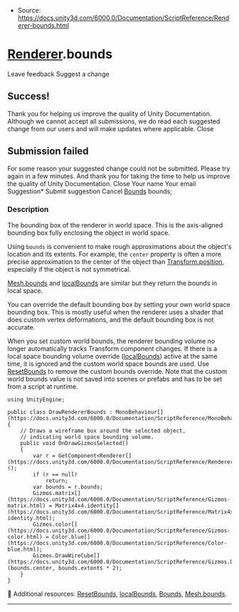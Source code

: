 * Source: https://docs.unity3d.com/6000.0/Documentation/ScriptReference/Renderer-bounds.html

#  [Renderer](https://docs.unity3d.com/6000.0/Documentation/ScriptReference/Renderer.html).bounds
Leave feedback
Suggest a change
## Success!
Thank you for helping us improve the quality of Unity Documentation. Although we cannot accept all submissions, we do read each suggested change from our users and will make updates where applicable.
Close
## Submission failed
For some reason your suggested change could not be submitted. Please <a>try again</a> in a few minutes. And thank you for taking the time to help us improve the quality of Unity Documentation.
Close
Your name Your email Suggestion* Submit suggestion
Cancel
[Bounds](https://docs.unity3d.com/6000.0/Documentation/ScriptReference/Bounds.html) bounds; 
### Description
The bounding box of the renderer in world space.
This is the axis-aligned bounding box fully enclosing the object in world space.  
  
Using `bounds` is convenient to make rough approximations about the object's location and its extents. For example, the `center` property is often a more precise approximation to the center of the object than [Transform.position](https://docs.unity3d.com/6000.0/Documentation/ScriptReference/Transform-position.html), especially if the object is not symmetrical.  
  
[Mesh.bounds](https://docs.unity3d.com/6000.0/Documentation/ScriptReference/Mesh-bounds.html) and [localBounds](https://docs.unity3d.com/6000.0/Documentation/ScriptReference/Renderer-localBounds.html) are similar but they return the bounds in local space.  
  
You can override the default bounding box by setting your own world space bounding box. This is mostly useful when the renderer uses a shader that does custom vertex deformations, and the default bounding box is not accurate.  
  
When you set custom world bounds, the renderer bounding volume no longer automatically tracks Transform component changes. If there is a local space bounding volume override ([localBounds](https://docs.unity3d.com/6000.0/Documentation/ScriptReference/Renderer-localBounds.html)) active at the same time, it is ignored and the custom world space bounds are used. Use [ResetBounds](https://docs.unity3d.com/6000.0/Documentation/ScriptReference/Renderer.ResetBounds.html) to remove the custom bounds override. Note that the custom world bounds value is not saved into scenes or prefabs and has to be set from a script at runtime.
```
using UnityEngine;  
  
public class DrawRendererBounds : MonoBehaviour[](https://docs.unity3d.com/6000.0/Documentation/ScriptReference/MonoBehaviour.html)
{
    // Draws a wireframe box around the selected object,
    // indicating world space bounding volume.
    public void OnDrawGizmosSelected()
    {
        var r = GetComponent<Renderer[](https://docs.unity3d.com/6000.0/Documentation/ScriptReference/Renderer.html)>();
        if (r == null)
            return;
        var bounds = r.bounds;
        Gizmos.matrix[](https://docs.unity3d.com/6000.0/Documentation/ScriptReference/Gizmos-matrix.html) = Matrix4x4.identity[](https://docs.unity3d.com/6000.0/Documentation/ScriptReference/Matrix4x4-identity.html);
        Gizmos.color[](https://docs.unity3d.com/6000.0/Documentation/ScriptReference/Gizmos-color.html) = Color.blue[](https://docs.unity3d.com/6000.0/Documentation/ScriptReference/Color-blue.html);
        Gizmos.DrawWireCube[](https://docs.unity3d.com/6000.0/Documentation/ScriptReference/Gizmos.DrawWireCube.html)(bounds.center, bounds.extents * 2);
    }
}

```

Additional resources: [ResetBounds](https://docs.unity3d.com/6000.0/Documentation/ScriptReference/Renderer.ResetBounds.html), [localBounds](https://docs.unity3d.com/6000.0/Documentation/ScriptReference/Renderer-localBounds.html), [Bounds](https://docs.unity3d.com/6000.0/Documentation/ScriptReference/Bounds.html), [Mesh.bounds](https://docs.unity3d.com/6000.0/Documentation/ScriptReference/Mesh-bounds.html).
* * *
